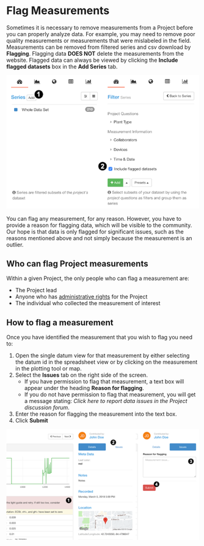 # Flag Measurements

Sometimes it is necessary to remove measurements from a Project before you can properly analyze data. For example, you may need to remove poor quality measurements or measurements that were mislabeled in the field. Measurements can be removed from filtered series and csv download by **Flagging**. Flagging data **DOES NOT** delete the measurements from the website. Flagged data can always be viewed by clicking the **Include flagged datasets** box in the **Add Series** tab.

![1. Select the **add** button to create a new Series. 2. Check **Include flagged datasets** to add flagged datasets into your Series as well.](../tutorials/images/data-quality-include-flagged.png)

You can flag any measurement, for any reason. However, you have to provide a reason for flagging data, which will be visible to the community. Our hope is that data is only flagged for significant issues, such as the reasons mentioned above and not simply because the measurement is an outlier.

## Who can flag Project measurements

Within a given Project, the only people who can flag a measurement are:

- The Project lead
- Anyone who has [administrative rights](../projects/managing-project-settings.md) for the Project
- The individual who collected the measurement of interest

## How to flag a measurement

Once you have identified the measurement that you wish to flag you need to:

1. Open the single datum view for that measurement by either selecting the datum id in the spreadsheet view or by clicking on the measurement in the plotting tool or map.
2. Select the **Issues** tab on the right side of the screen.
    - If you have permission to flag that measurement, a text box will appear under the heading **Reason for flagging**.
    - If you do not have permission to flag that measurement, you will get a message stating: *Click here to report data issues in the Project discussion forum*.
3. Enter the reason for flagging the measurement into the text box.
4. Click **Submit**

![1. If measurements have warnings double check if the measurement might has to be flagged. 2. Select the **Issues** tab to flag the dataset. 3. Enter a reason for flagging. 4. Submit the flagging.](../tutorials/images/data-quality-flag-data.png)
